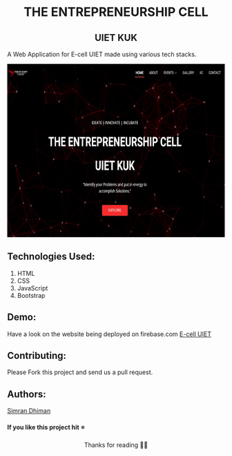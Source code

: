 
<p >
  <h1 align="center">THE ENTREPRENEURSHIP CELL</h1>
  <h2 align="center">UIET KUK</h2>
</p>

A Web Application for E-cell UIET made using various tech stacks.

<p align="center"><img src="screenshot.jpg" width="600" height="400" /></p>

## Technologies Used:
1. HTML
2. CSS
3. JavaScript
4. Bootstrap

## Demo:
Have a look on the website being deployed on firebase.com <a href="https://ecelluietkuk.web.app/">E-cell UIET</a>
## Contributing:

Please Fork this project and send us a pull request.

## Authors:
<a href="https://simrandhiman.me/">Simran Dhiman</a>

#### If you like this project hit ⭐

<p align="center">Thanks for reading 🙏🏽</p>
